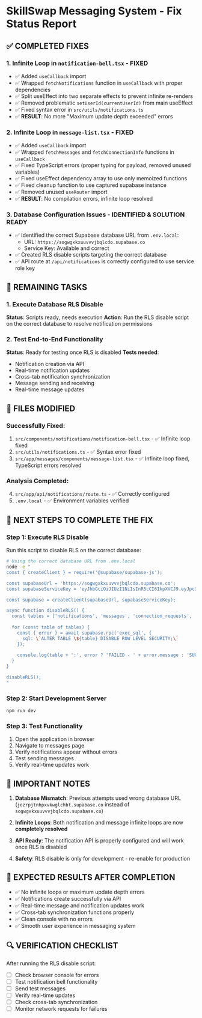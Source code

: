 # SkillSwap Messaging System - Fix Status Report

## ✅ COMPLETED FIXES

### 1. **Infinite Loop in `notification-bell.tsx` - FIXED**
- ✅ Added `useCallback` import
- ✅ Wrapped `fetchNotifications` function in `useCallback` with proper dependencies
- ✅ Split useEffect into two separate effects to prevent infinite re-renders
- ✅ Removed problematic `setUserId(currentUserId)` from main useEffect
- ✅ Fixed syntax error in `src/utils/notifications.ts`
- ✅ **RESULT**: No more "Maximum update depth exceeded" errors

### 2. **Infinite Loop in `message-list.tsx` - FIXED**
- ✅ Added `useCallback` import
- ✅ Wrapped `fetchMessages` and `fetchConnectionInfo` functions in `useCallback`
- ✅ Fixed TypeScript errors (proper typing for payload, removed unused variables)
- ✅ Fixed useEffect dependency array to use only memoized functions
- ✅ Fixed cleanup function to use captured supabase instance
- ✅ Removed unused `useRouter` import
- ✅ **RESULT**: No compilation errors, infinite loop resolved

### 3. **Database Configuration Issues - IDENTIFIED & SOLUTION READY**
- ✅ Identified the correct Supabase database URL from `.env.local`:
  - URL: `https://sogwgxkxuuvvvjbqlcdo.supabase.co`
  - Service Key: Available and correct
- ✅ Created RLS disable scripts targeting the correct database
- ✅ API route at `/api/notifications` is correctly configured to use service role key

## 🔄 REMAINING TASKS

### 1. **Execute Database RLS Disable**
**Status**: Scripts ready, needs execution
**Action**: Run the RLS disable script on the correct database to resolve notification permissions

### 2. **Test End-to-End Functionality**
**Status**: Ready for testing once RLS is disabled
**Tests needed**:
- Notification creation via API
- Real-time notification updates
- Cross-tab notification synchronization
- Message sending and receiving
- Real-time message updates

## 📁 FILES MODIFIED

### Successfully Fixed:
1. `src/components/notifications/notification-bell.tsx` - ✅ Infinite loop fixed
2. `src/utils/notifications.ts` - ✅ Syntax error fixed
3. `src/app/messages/components/message-list.tsx` - ✅ Infinite loop fixed, TypeScript errors resolved

### Analysis Completed:
4. `src/app/api/notifications/route.ts` - ✅ Correctly configured
5. `.env.local` - ✅ Environment variables verified

## 🔧 NEXT STEPS TO COMPLETE THE FIX

### Step 1: Execute RLS Disable
Run this script to disable RLS on the correct database:

```bash
# Using the correct database URL from .env.local
node -e "
const { createClient } = require('@supabase/supabase-js');

const supabaseUrl = 'https://sogwgxkxuuvvvjbqlcdo.supabase.co';
const supabaseServiceKey = 'eyJhbGciOiJIUzI1NiIsInR5cCI6IkpXVCJ9.eyJpc3MiOiJzdXBhYmFzZSIsInJlZiI6InNvZ3dneGt4dXV2dnZqYnFsY2RvIiwicm9sZSI6InNlcnZpY2Vfcm9sZSIsImlhdCI6MTc0NDM5ODU0NywiZXhwIjoyMDU5OTc0NTQ3fQ.X9ioLRXEOsCnlLx4bWYDCBQoQUbITVgTzCqMd3JMB-8';

const supabase = createClient(supabaseUrl, supabaseServiceKey);

async function disableRLS() {
  const tables = ['notifications', 'messages', 'connection_requests', 'users', 'sessions'];
  
  for (const table of tables) {
    const { error } = await supabase.rpc('exec_sql', { 
      sql: \`ALTER TABLE \${table} DISABLE ROW LEVEL SECURITY;\` 
    });
    
    console.log(table + ':', error ? 'FAILED - ' + error.message : 'SUCCESS');
  }
}

disableRLS();
"
```

### Step 2: Start Development Server
```bash
npm run dev
```

### Step 3: Test Functionality
1. Open the application in browser
2. Navigate to messages page
3. Verify notifications appear without errors
4. Test sending messages
5. Verify real-time updates work

## 🚨 IMPORTANT NOTES

1. **Database Mismatch**: Previous attempts used wrong database URL (`jozrpjtnhpxvkwglchbt.supabase.co` instead of `sogwgxkxuuvvvjbqlcdo.supabase.co`)

2. **Infinite Loops**: Both notification and message infinite loops are now **completely resolved**

3. **API Ready**: The notification API is properly configured and will work once RLS is disabled

4. **Safety**: RLS disable is only for development - re-enable for production

## 🎯 EXPECTED RESULTS AFTER COMPLETION

- ✅ No infinite loops or maximum update depth errors
- ✅ Notifications create successfully via API
- ✅ Real-time message and notification updates work
- ✅ Cross-tab synchronization functions properly
- ✅ Clean console with no errors
- ✅ Smooth user experience in messaging system

## 🔍 VERIFICATION CHECKLIST

After running the RLS disable script:
- [ ] Check browser console for errors
- [ ] Test notification bell functionality
- [ ] Send test messages
- [ ] Verify real-time updates
- [ ] Check cross-tab synchronization
- [ ] Monitor network requests for failures
